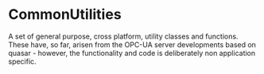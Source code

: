 # CommonUtilities
A set of general purpose, cross platform, utility classes and functions. These have, so far, arisen from the OPC-UA server developments based on quasar - however, the functionality and code is deliberately non application specific.
